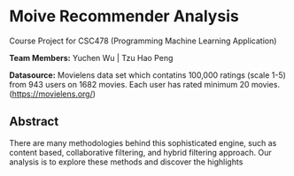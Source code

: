 # Moive Recommender Analysis
Course Project for CSC478 (Programming Machine Learning Application)

**Team Members:** Yuchen Wu | Tzu Hao Peng

**Datasource:** Movielens data set which contatins 100,000 ratings (scale 1-5) from 943 users on 1682 movies. Each user has rated minimum 20 movies. (https://movielens.org/)

## Abstract
There are many methodologies behind this sophisticated engine, such as content based, collaborative filtering, and hybrid filtering approach. Our analysis is to explore these methods and discover the highlights
